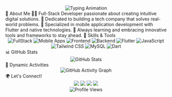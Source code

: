 <div align="center"> <img src="https://readme-typing-svg.herokuapp.com?font=Fira+Code&weight=500&size=24&pause=1000&color=F77B00&width=500&lines=Hi+there!+I'm+Dawit-Jogora+👋;Full-Stack+Developer+%7C+Tech+Entrepreneur;Specializing+in+Frontend%2C+Backend%2C+%26+Mobile+Apps;" alt="Typing Animation" /> </div>
🌟 About Me
👨‍💻 Full-Stack Developer passionate about creating intuitive digital solutions.
🎯 Dedicated to building a tech company that solves real-world problems.
📱 Specialized in mobile application development with Flutter and native technologies.
🌱 Always learning and embracing innovative tools and frameworks to stay ahead.
🚀 Skills & Tools
<div align="center"> <img src="https://img.shields.io/badge/FullStack-FF5733?style=for-the-badge&logo=javascript&logoColor=white" alt="FullStack" /> <img src="https://img.shields.io/badge/Mobile%20Apps-28A745?style=for-the-badge&logo=android&logoColor=white" alt="Mobile Apps" /> <img src="https://img.shields.io/badge/Frontend-61DAFB?style=for-the-badge&logo=react&logoColor=black" alt="Frontend" /> <img src="https://img.shields.io/badge/Backend-6C757D?style=for-the-badge&logo=node.js&logoColor=white" alt="Backend" /> <img src="https://img.shields.io/badge/Flutter-02569B?style=for-the-badge&logo=flutter&logoColor=white" alt="Flutter" /> <img src="https://img.shields.io/badge/JavaScript-F7DF1E?style=for-the-badge&logo=javascript&logoColor=black" alt="JavaScript" /> <img src="https://img.shields.io/badge/Tailwind%20CSS-38B2AC?style=for-the-badge&logo=tailwind-css&logoColor=white" alt="Tailwind CSS" /> <img src="https://img.shields.io/badge/MySQL-4479A1?style=for-the-badge&logo=mysql&logoColor=white" alt="MySQL" /> <img src="https://img.shields.io/badge/Dart-0175C2?style=for-the-badge&logo=dart&logoColor=white" alt="Dart" /> </div>
📊 GitHub Stats
<div align="center"> <img src="https://github-readme-stats.vercel.app/api?username=jogoraa&show_icons=true&theme=radical&count_private=true" alt="GitHub Stats" />  </div>
🎨 Dynamic Activities
<div align="center"> <img src="https://github-readme-activity-graph.cyclic.app/graph?username=jogoraa&theme=rogue&hide_border=true&area=true" alt="GitHub Activity Graph" /> </div>
🌍 Let's Connect!
<div align="center"> <a href="#"><img src="https://img.shields.io/badge/Portfolio-Visit-orange?style=for-the-badge" /></a> <a href="#"><img src="https://img.shields.io/badge/LinkedIn-0077B5?style=for-the-badge&logo=linkedin&logoColor=white" /></a> <a href="#"><img src="https://img.shields.io/badge/GitHub-100000?style=for-the-badge&logo=github&logoColor=white" /></a> <a href="#"><img src="https://img.shields.io/badge/Email-D14836?style=for-the-badge&logo=gmail&logoColor=white" /></a> </div>
<div align="center"> <img src="https://komarev.com/ghpvc/?username=david&style=for-the-badge" alt="Profile Views" /> </div>
